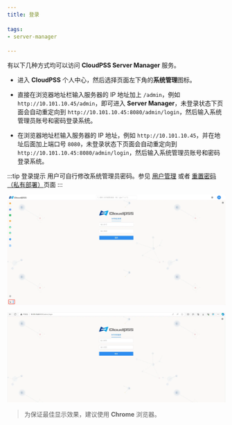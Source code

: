 ```yaml
---
title: 登录

tags: 
- server-manager

---
```


有以下几种方式均可以访问 **CloudPSS Server Manager** 服务。 

- 进入 **CloudPSS** 个人中心，然后选择页面左下角的**系统管理**图标。

- 直接在浏览器地址栏输入服务器的 IP 地址加上 `/admin`，例如 `http://10.101.10.45/admin`，即可进入 **Server Manager**，未登录状态下页面会自动重定向到 `http://10.101.10.45:8080/admin/login`，然后输入系统管理员账号和密码登录系统。 

- 在浏览器地址栏输入服务器的 IP 地址，例如 `http://10.101.10.45`，并在地址后面加上端口号 `8080`，未登录状态下页面会自动重定向到 `http://10.101.10.45:8080/admin/login`，然后输入系统管理员账号和密码登录系统。

:::tip 登录提示
用户可自行修改系统管理员密码。参见 [用户管理](../../../software/50-user-center/50-system-administrator-settings/10-user-management/index.md) 或者 [重置密码（私有部署）](../../../software/50-user-center/10-register-and-login/20-cloudpss-private/index.md)页面
:::


![用户中心登录 server manager](./登录.png "用户中心登录 server manager")

![端口登录](./端口登录.png "端口登录")

> 为保证最佳显示效果，建议使用 **Chrome** 浏览器。